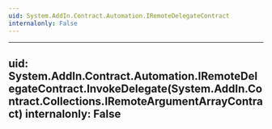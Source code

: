 ```yaml
---
uid: System.AddIn.Contract.Automation.IRemoteDelegateContract
internalonly: False
---
```


---
uid: System.AddIn.Contract.Automation.IRemoteDelegateContract.InvokeDelegate(System.AddIn.Contract.Collections.IRemoteArgumentArrayContract)
internalonly: False
---
